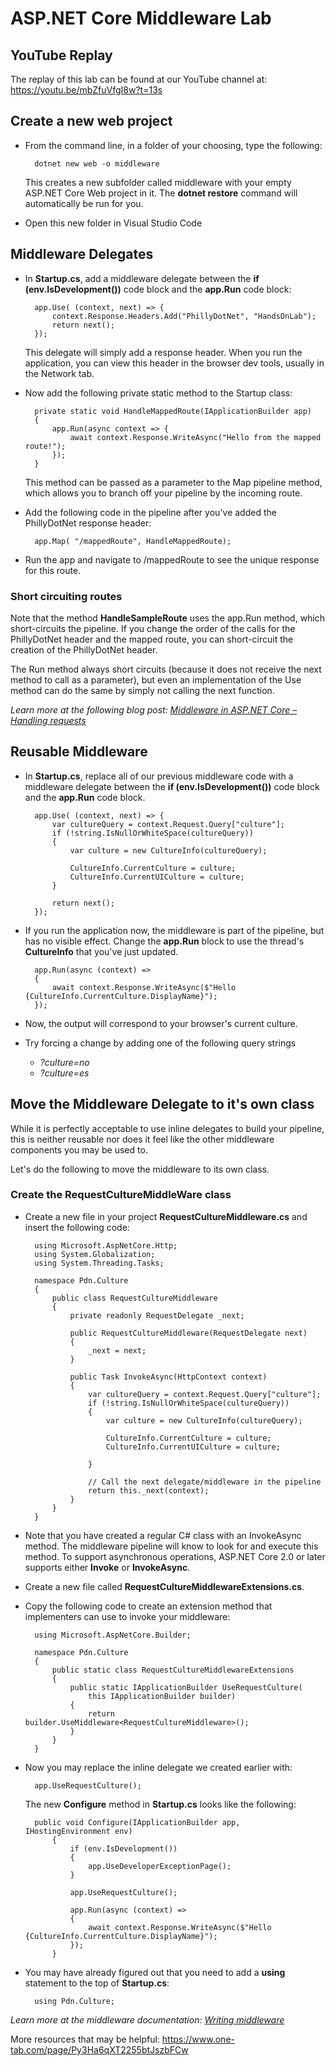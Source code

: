 # ASP.NET Core Middleware Lab

## YouTube Replay
The replay of this lab can be found at our YouTube channel at:
https://youtu.be/mbZfuVfgI8w?t=13s

## Create a new web project
* From the command line, in a folder of your choosing, type the following:

        dotnet new web -o middleware

    This creates a new subfolder called middleware with your empty ASP.NET Core Web project in it.  The **dotnet restore** command will automatically be run for you.

* Open this new folder in Visual Studio Code

## Middleware Delegates
* In **Startup.cs**, add a middleware delegate between the **if (env.IsDevelopment())** code block and the **app.Run** code block:

        app.Use( (context, next) => {
            context.Response.Headers.Add("PhillyDotNet", "HandsOnLab");
            return next();
        });

    This delegate will simply add a response header.  When you run the application, you can view this header in the browser dev tools, usually in the Network tab.

* Now add the following private static method to the Startup class:

        private static void HandleMappedRoute(IApplicationBuilder app)
        {
            app.Run(async context => {
                await context.Response.WriteAsync("Hello from the mapped route!");
            });
        }

    This method can be passed as a parameter to the Map pipeline method, which allows you to branch off your pipeline by the incoming route.

* Add the following code in the pipeline after you've added the PhillyDotNet response header:

        app.Map( "/mappedRoute", HandleMappedRoute);

* Run the app and navigate to /mappedRoute to see the unique response for this route.

### Short circuiting routes
Note that the method **HandleSampleRoute** uses the app.Run method, which short-circuits the pipeline.  If you change the order of the calls for the PhillyDotNet header and the mapped route, you can short-circuit the creation of the PhillyDotNet header.

The Run method always short circuits (because it does not receive the next method to call as a parameter), but even an implementation of the Use method can do the same by simply not calling the next function.

*Learn more at the following blog post: [
Middleware in ASP.NET Core – Handling requests](https://codingblast.com/asp-net-core-middleware/)*

## Reusable Middleware
* In **Startup.cs**, replace all of our previous middleware code with a middleware delegate between the **if (env.IsDevelopment())** code block and the **app.Run** code block.

        app.Use( (context, next) => {
            var cultureQuery = context.Request.Query["culture"];
            if (!string.IsNullOrWhiteSpace(cultureQuery))
            {
                var culture = new CultureInfo(cultureQuery);
                
                CultureInfo.CurrentCulture = culture;
                CultureInfo.CurrentUICulture = culture;
            }

            return next();
        });
* If you run the application now, the middleware is part of the pipeline, but has no visible effect.  Change the **app.Run** block to use the thread's **CultureInfo** that you've just updated.

        app.Run(async (context) =>
        {
            await context.Response.WriteAsync($"Hello {CultureInfo.CurrentCulture.DisplayName}");
        });

* Now, the output will correspond to your browser's current culture.

* Try forcing a change by adding one of the following query strings
    * *?culture=no*
    * *?culture=es*

## Move the Middleware Delegate to it's own class
While it is perfectly acceptable to use inline delegates to build your pipeline, this is neither reusable nor does it feel like the other middleware components you may be used to.

Let's do the following to move the middleware to its own class.

### Create the RequestCultureMiddleWare class

* Create a new file in your project **RequestCultureMiddleware.cs** and insert the following code:

        using Microsoft.AspNetCore.Http;
        using System.Globalization;
        using System.Threading.Tasks;

        namespace Pdn.Culture
        {
            public class RequestCultureMiddleware
            {
                private readonly RequestDelegate _next;

                public RequestCultureMiddleware(RequestDelegate next)
                {
                    _next = next;
                }

                public Task InvokeAsync(HttpContext context)
                {
                    var cultureQuery = context.Request.Query["culture"];
                    if (!string.IsNullOrWhiteSpace(cultureQuery))
                    {
                        var culture = new CultureInfo(cultureQuery);

                        CultureInfo.CurrentCulture = culture;
                        CultureInfo.CurrentUICulture = culture;

                    }

                    // Call the next delegate/middleware in the pipeline
                    return this._next(context);
                }
            }
        }

* Note that you have created a regular C# class with an InvokeAsync method.  The middleware pipeline will know to look for and execute this method.  To support asynchronous operations, ASP.NET Core 2.0 or later supports either **Invoke** or **InvokeAsync**.

* Create a new file called **RequestCultureMiddlewareExtensions.cs**.
* Copy the following code to create an extension method that implementers can use to invoke your middleware:

        using Microsoft.AspNetCore.Builder;

        namespace Pdn.Culture
        {
            public static class RequestCultureMiddlewareExtensions
            {
                public static IApplicationBuilder UseRequestCulture(
                    this IApplicationBuilder builder)
                {
                    return builder.UseMiddleware<RequestCultureMiddleware>();
                }
            }
        }


* Now you may replace the inline delegate we created earlier with:
        
        app.UseRequestCulture();

    The new **Configure** method in **Startup.cs** looks like the following:

        public void Configure(IApplicationBuilder app, IHostingEnvironment env)
            {
                if (env.IsDevelopment())
                {
                    app.UseDeveloperExceptionPage();
                }

                app.UseRequestCulture();

                app.Run(async (context) =>
                {
                    await context.Response.WriteAsync($"Hello {CultureInfo.CurrentCulture.DisplayName}");
                });
            }

* You may have already figured out that you need to add a **using** statement to the top of **Startup.cs**:

        using Pdn.Culture;


*Learn more at the middleware documentation: [Writing middleware](https://docs.microsoft.com/en-us/aspnet/core/fundamentals/middleware/?view=aspnetcore-2.1&tabs=aspnetcore2x#writing-middleware)*


More resources that may be helpful: https://www.one-tab.com/page/Py3Ha6qXT2255btJszbFCw